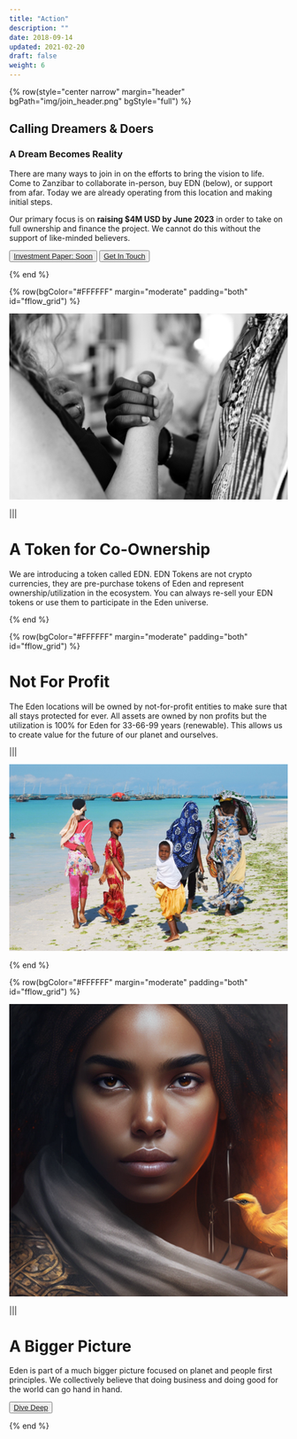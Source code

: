 ```yaml
---
title: "Action"
description: ""
date: 2018-09-14
updated: 2021-02-20
draft: false
weight: 6
---
```


{% row(style="center narrow" margin="header" bgPath="img/join_header.png" bgStyle="full") %}

## Calling Dreamers & Doers

### A Dream Becomes Reality

There are many ways to join in on the efforts to bring the vision to life. Come to Zanzibar to collaborate in-person, buy EDN (below), or support from afar. Today we are already operating from this location and making initial steps.

Our primary focus is on **raising $4M USD by June 2023** in order to take on full ownership and finance the project. We cannot do this without the support of like-minded believers.

 <button>[Investment Paper: Soon]()</button>
 <button>[Get In Touch](https://docs.google.com/forms/d/e/1FAIpQLSe33Kz4pi3qnNtv115cgSnKCYHZTxZxtPoZKXbaBcWgNbd2qw/viewform)</button>


{% end %}

{% row(bgColor="#FFFFFF" margin="moderate" padding="both" id="fflow_grid") %}

![chumbe](img/token_ownership.jpg#large)

|||

# A Token for Co-Ownership

We are introducing a token called EDN. EDN Tokens are not crypto currencies, they are pre-purchase tokens of Eden and represent ownership/utilization in the ecosystem. You can always re-sell your EDN tokens or use them to participate in the Eden universe.

{% end %}

{% row(bgColor="#FFFFFF" margin="moderate" padding="both" id="fflow_grid") %}

# Not For Profit

The Eden locations will be owned by not-for-profit entities to make sure that all stays protected for ever. All assets are owned by non profits but the utilization is 100% for Eden for 33-66-99 years (renewable). This allows us to create value for the future of our planet and ourselves.

|||

![chumbe](img/nonprofit.jpg#large)

{% end %}

{% row(bgColor="#FFFFFF" margin="moderate" padding="both" id="fflow_grid") %}

![venture creator](img/ventures.png#large)

|||

# A Bigger Picture

Eden is part of a much bigger picture focused on planet and people first principles. We collectively believe that doing business and doing good for the world can go hand in hand.

<button>[Dive Deep](https://threefold.docsend.com/view/s/mqxhrmf5kyxj2jwd)</button>

{% end %}